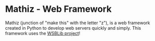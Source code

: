 # Mathiz - Web Framework

Mathiz (junction of "make this" with the letter "z"), is a web framework created in Python to develop web servers quickly and simply. This framework uses the [WSBLib project](https://github.com/firlast/wsblib)!